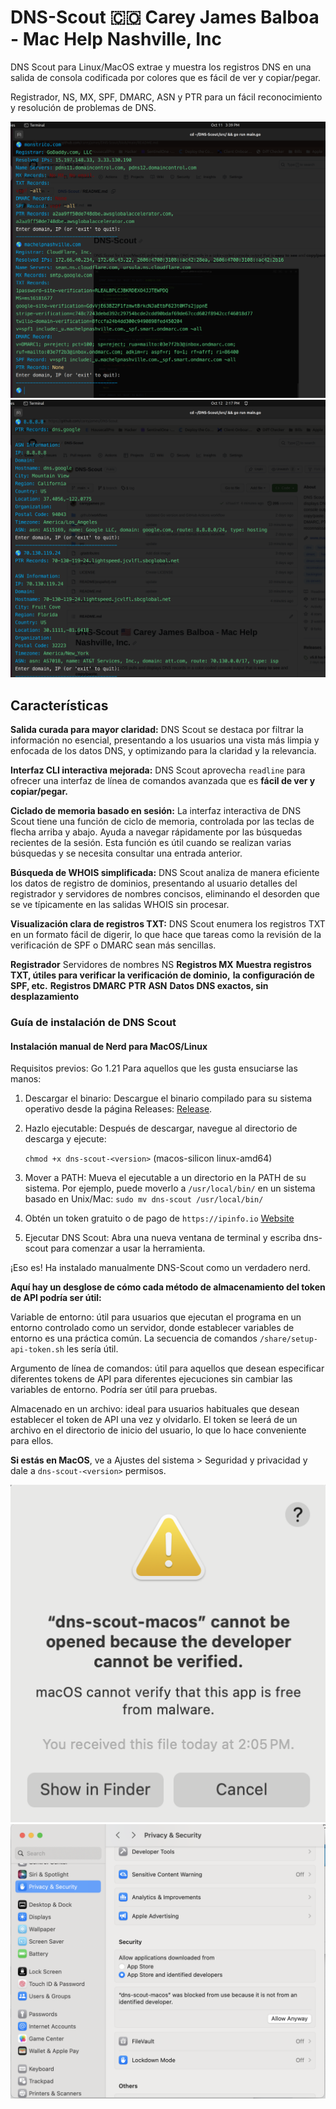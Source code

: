 # DNS-Scout 🇨🇴 Carey James Balboa - Mac Help Nashville, Inc

DNS Scout para Linux/MacOS extrae y muestra los registros DNS en una
salida de consola codificada por colores que es fácil de ver y copiar/pegar.

Registrador, NS, MX, SPF, DMARC, ASN y PTR para un fácil reconocimiento y
resolución de problemas de DNS.

![Example DNS records](example-domain.png)
![Example IP records](example-IP.png)

## Características

**Salida curada para mayor claridad:**
DNS Scout se destaca por filtrar la información no esencial, presentando a
los usuarios una vista más limpia y enfocada de los datos DNS, y optimizando
para la claridad y la relevancia.

**Interfaz CLI interactiva mejorada:**
DNS Scout aprovecha ```readline``` para ofrecer una interfaz de línea de
comandos avanzada que es **fácil de ver y copiar/pegar.**

**Ciclado de memoria basado en sesión:**
La interfaz interactiva de DNS Scout tiene una función de ciclo de memoria,
controlada por las teclas de flecha arriba y abajo. Ayuda a navegar rápidamente
por las búsquedas recientes de la sesión. Esta función es útil cuando se
realizan varias búsquedas y se necesita consultar una entrada anterior.

**Búsqueda de WHOIS simplificada:**
DNS Scout analiza de manera eficiente los datos de registro de dominios,
presentando al usuario detalles del registrador y servidores de nombres
concisos, eliminando el desorden que se ve típicamente en las salidas
WHOIS sin procesar.

**Visualización clara de registros TXT:**
DNS Scout enumera los registros TXT en un formato fácil de digerir,
lo que hace que tareas como la revisión de la verificación de SPF o DMARC
sean más sencillas.

**Registrador**
Servidores de nombres NS
**Registros MX**
**Muestra registros TXT, útiles para verificar la verificación de dominio,**
**la configuración de SPF, etc.**
**Registros DMARC**
**PTR**
**ASN**
**Datos DNS exactos, sin desplazamiento**

### Guía de instalación de DNS Scout

#### Instalación manual de Nerd para MacOS/Linux

Requisitos previos: Go 1.21
Para aquellos que les gusta ensuciarse las manos:

1. Descargar el binario:
    Descargue el binario compilado para su sistema operativo desde la
    página Releases: [Release](https://github.com/careyjames/dns-scout/releases).

1. Hazlo ejecutable:
    Después de descargar, navegue al directorio de descarga y ejecute:

    ```chmod +x dns-scout-<version>``` (macos-silicon linux-amd64)

1. Mover a PATH:
    Mueva el ejecutable a un directorio en la PATH de su sistema. Por
    ejemplo, puede moverlo a ```/usr/local/bin/``` en un sistema basado en Unix/Mac:
    ```sudo mv dns-scout /usr/local/bin/```

1. Obtén un token gratuito o de pago de ```https://ipinfo.io```
    [Website](https://ipinfo.io)

1. Ejecutar DNS Scout:
    Abra una nueva ventana de terminal y escriba dns-scout para comenzar
    a usar la herramienta.

¡Eso es! Ha instalado manualmente DNS-Scout como un verdadero nerd.

**Aquí hay un desglose de cómo cada método de almacenamiento del token**
**de API podría ser útil:**

Variable de entorno: útil para usuarios que ejecutan el programa en un
entorno controlado como un servidor, donde establecer variables de
entorno es una práctica común.
La secuencia de comandos ```/share/setup-api-token.sh``` les sería útil.

Argumento de línea de comandos: útil para aquellos que desean especificar
diferentes tokens de API para diferentes ejecuciones sin cambiar las
variables de entorno. Podría ser útil para pruebas.

Almacenado en un archivo: ideal para usuarios habituales que desean establecer
el token de API una vez y olvidarlo. El token se leerá de un archivo en el
directorio de inicio del usuario, lo que lo hace conveniente para ellos.

**Si estás en MacOS**, ve a Ajustes del sistema > Seguridad y privacidad
y dale a ```dns-scout-<version>``` permisos.

![Dev not Verified](dev-not-verified.png)
![Example IP records](mac-click-allow.png)